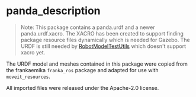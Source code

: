 # panda_description

> Note: This package contains a panda.urdf and a newer panda.urdf.xacro.
> The XACRO has been created to support finding package resource files dynamically which is needed for Gazebo.
> The URDF is still needed by [RobotModelTestUtils](https://github.com/ros-planning/moveit2/blob/main/moveit_core/utils/src/robot_model_test_utils.cpp#L75) which doesn't support xacro yet.

The URDF model and meshes contained in this package were copied from the frankaemika `franka_ros` package and adapted for use with `moveit_resources`.

All imported files were released under the Apache-2.0 license.
